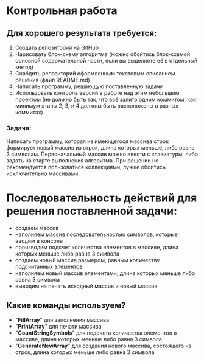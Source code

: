 # Контрольная работа

## Для хорошего результата требуется: 
1) Создать репозиторий на GitHub
2) Нарисовать блок-схему алгоритма (можно обойтись блок-схемой основной содержательной части, если вы выделяете её в отдельный метод)
3) Снабдить репозиторий оформленным текстовым описанием решения (файл README.md)
4) Написать программу, решающую поставленную задачу
5) Использовать контроль версий в работе над этим небольшим проектом (не должно быть так, что всё залито одним коммитом, как минимум этапы 2, 3, и 4 должны быть расположены в разных коммитах)
### Задача:

Написать программу, которая из имеющегося массива строк формирует новый массив из строк, длина которых меньше, либо равна 3 символам. Первоначальный массив можно ввести с клавиатуры, либо задать на старте выполнения алгоритма. При решении не рекомендуется пользоваться коллекциями, лучше обойтись исключительно массивами.


# Последовательность действий для решения поставленной задачи:
- создаем массив
- наполняем массив последовательностью символов, которые вводим в консоле
- производим подсчет количества элементов в массиве, длина которых меньше либо равна 3 символа
- создаем новый массив размером, равным количеству подсчитанных элементов
- наполняем новый массив элементами, длина которых меньше либо равна 3 символа
- выводим на печать исходный массив и новый массив

## Какие команды используем?
- "**FillArray**" для заполнения массива
- "**PrintArray**" для печати массива
- "**CountStringSymbols**" для подсчета количества элементов в массиве, длина которых меньше либо равна 3 символа
- "**GenerateNewArray**" для создания нового массива, состоящего из строк, длина которых меньше либо равна 3 символа